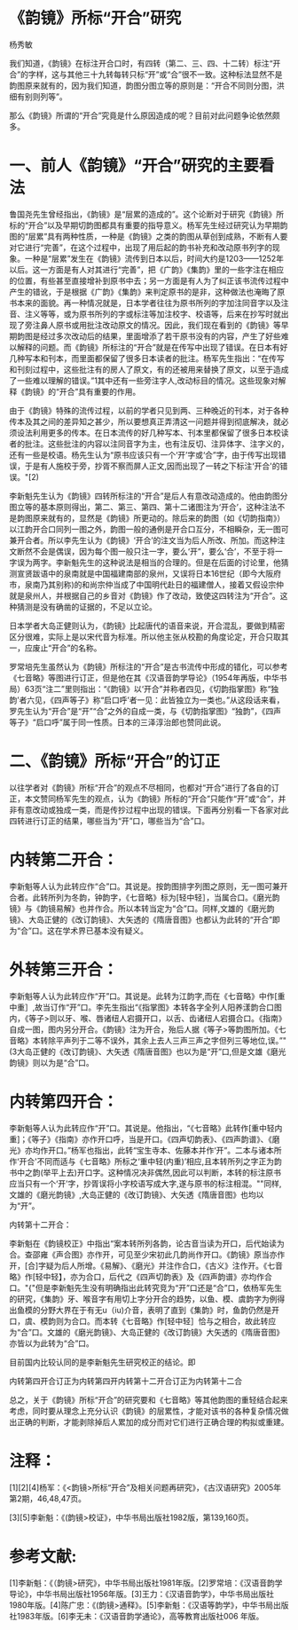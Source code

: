 # 《韵镜》所标“开合”研究  

杨秀敏  

我们知道，《韵镜》在标注开合口时，有四转（第二、三、四、十二转）标注“开合”的字样，这与其他三十九转每转只标“开”或“合”很不一致。这种标法显然不是韵图原来就有的，因为我们知道，韵图分图立等的原则是：“开合不同则分图，洪细有别则列等”。  

那么《韵镜》所谓的“开合”究竟是什么原因造成的呢？目前对此问题争论依然颇多。  

# 一、前人《韵镜》“开合”研究的主要看法  

鲁国尧先生曾经指出，《韵镜》是“层累的造成的”。这个论断对于研究《韵镜》所标的“开合”以及早期切韵图都具有重要的指导意义。杨军先生经过研究认为早期韵图的“层累”具有两种性质，一种是《韵镜》之类的韵图从草创到成熟，不断有人要对它进行“完善”，在这个过程中，出现了用后起的韵书补充和改动原书列字的现象。一种是“层累”发生在《韵镜》流传到日本以后，时间大约是1203——1252年以后。这一方面是有人对其进行“完善”，把《广韵》《集韵》里的一些字注在相应的位置，有些甚至直接增补到原书中去；另一方面是有人为了纠正该书流传过程中产生的错讹，于是根据《广韵》《集韵》来判定原书的是非，这种做法也淹晦了原书本来的面貌。再一种情况就是，日本学者往往为原书所列的字加注同音字以及注音、注义等等，或为原书所列的字或标注等加注校字、校语等，后来在抄写时就出现了旁注鼻人原书或用批注改动原文的情况。因此，我们现在看到的《韵镜》等早期韵图是经过多次改动后的结果，里面增添了若干原书没有的内容，产生了好些难以解释的问题。而《韵镜》所标注的“开合”就是在传写中出现了错误。在日本有好几种写本和刊本，而里面都保留了很多日本读者的批注。杨军先生指出：“在传写和刊刻过程中，这些批注有的房人了原文，有的还被用来替换了原文，以至于造成了一些难以理解的错误。”1其中还有一些旁注字人,改动标目的情况。这些现象对解释《韵镜》的“开合”具有重要的作用。  

由于《韵镜》特殊的流传过程，以前的学者只见到两、三种晚近的刊本，对于各种传本及其之间的差异知之甚少，所以要想真正弄清这一问题并得到彻底解决，就必须设法利用更多的传本。在日本流传的好几种写本、刊本里都保留了很多日本校读者的批注。这些批注的内容以注同音字为主，也有注反切、注异体字、注字义的，还有一些是校语。杨先生认为“原书应该只有一个‘开’字或‘合”字，由于传写出现错误，于是有人施校于旁，抄胥不察而屏人正文,因而出现了一转之下标注‘开合'的错误。"[2)  

李新魁先生认为《韵镜》四转所标注的“开合”是后人有意改动造成的。他由韵图分图立等的基本原则得出，第二、第三、第四、第十二诸图注为‘开合’，这种注法不是韵图原来就有的，显然是《韵镜》所更动的。除后来的韵图（如《切韵指南》）以江韵开合口同列一图之外，韵图一般的通例是开合口互分，不相瞬杂，无一图可兼开合者。所以李先生认为《韵镜》‘开合’的注文当为后人所改、所加。而这种注文断然不会是偶误，因为每个图一般只注一字，要么‘开”，要么‘合’，不至于将一字误为两字。李新魁先生的这种说法是相当的合理的。但是在后面的讨论里，他猜测宣贤跋语中的泉南就是中国福建南部的泉州，又误将日本16世纪（即今大阪府市，泉南乃其别称)的和尚宗仲当成了中国明代赴日的福建僧人，接着又假设宗仲就是泉州人，并根据自己的乡音对《韵镜》作了改动，致使这四转注为“开合”。这种猜测是没有确凿的证据的，不足以立论。  

日本学者大岛正健则认为，《韵镜》比起唐代的语音来说，开合混乱，要做到精密区分很难，实际上是以宋代音为标准。所以他主张从校勘的角度论定，开合只取其一，应废止“开合”的名称。  

罗常培先生虽然认为《韵镜》所标注的“开合”是古书流传中形成的错化，可以参考《七音略》等图进行订正，但是他在其《汉语音韵学导论》（1954年再版，中华书局）63页“注二”里则指出：“《韵镜》以‘开合”并称者四见，《切韵指掌图》称“独韵’者六见，《四声等子》称“启口呼’者一见：此皆独立为一类也。”从这段话来看，罗先生认为“开合”是“开”“合”之外的自成一类，与《切韵指掌图》“独韵”，《四声等子》“启口呼”属于同一性质。日本的三泽淳治郎也赞同此说。  

# 二、《韵镜》所标“开合”的订正  

以往学者对《韵镜》所标“开合”的观点不尽相同，也都对“开合”进行了各自的订正，本文赞同杨军先生的观点，认为《韵镜》所标的“开合”只能作“开”或“合”，并非有意改动或独成一类，而是传抄过程中出现的错误。下面再分别看一下各家对此四转进行订正的结果，哪些当为“开”口，哪些当为“合”口。  

# 内转第二开合：  

李新魁等人认为此转应作“合”口。其说是。按韵图排字列图之原则，无一图可兼开合者。此转所列为冬韵，钟韵字，《七音略》标为[轻中轻］，当属合口。《磨光韵镜》与《韵镜易解》也并作合。所以本转当定为“合”口。同样,文雄的《磨光韵镜》、大岛正健的《改订韵镜》、大矢透的《隋唐音图》也都认为此转的“开合”即为“合”口。这在学术界已基本没有疑义。  

# 外转第三开合：  

李新魁等人认为此转应作“开”口。其说是。此转为江韵字,而在《七音略》中作[重中重］,故当订作“开”口。李先生指出“《指掌图》本转各字全列人阳养漾韵合口图内，《等子>则以牙、喉、唇诸纽人宕摄开口，以舌、齿诸纽人宕摄合口。《指南》自成一图，图内另分开合。《韵镜》注为开合，殆后人据《等子>等韵图所加。《七音略》本转除平声列于二等不误外，其余上去人三声三声之字但列三等地位,误。”"(3大岛正健的《改订韵镜》、大矢透《隋唐音图》也以为是“开”口,但是文雄《磨光韵镜》则以为是“合”口。  

# 内转第四开合：  

李新魁等人认为此转应作“开”口。其说是。他指出，“《七音略》此转作[重中轻内重]；《等子》《指南》亦作开口呼，当是开口。《四声切韵表》、《四声韵谱》、《磨光》亦均作开口。”杨军也指出，此转“宝生寺本、佐藤本并作‘开”。二本与诸本所作‘开合'不同而适与《七音略》所标之‘重中轻(内重)’相应,且本转所列之字正为韵书中之韵(举平上去)开口字。这种情况决非偶然,因此可以判断，本转的标注原书应当只有一个‘开'字，抄胥误将小字校语写成大字,遂与原书的标注相混。""同样,文雄的《磨光韵镜》,大岛正健的《改订韵镜》、大矢透《隋唐音图》也均以为“开”。  

内转第十二开合：  

李新魁在《韵镜校正》中指出“案本转所列各韵，论古音当读为开口，后代始读为合。查邵雍《声合图》亦作开，可见至少宋初此几韵尚作开口。《韵镜》原当亦作开，[合]字疑为后人所增。《易解》、《磨光》并注作合口，《古义》注作开。《七音略》作[轻中轻】，亦为合口，后代之《四声切韵表》及《四声韵谱》亦均作合口。"{"但是李新魁先生没有明确指出此转究竞为“开”口还是“合”口，依杨军先生的研究，《集韵》牙、喉音字有用切上字分开合的趋势，以鱼、模、虞韵字为例得出鱼模的分野大界在于有无u（iu)介音，表明了直到《集韵》时，鱼韵仍然是开口，虞、模韵则为合口。而本转《七音略》作[轻中轻］恰与之相合，故此转应为“合”口。文雄的《磨光韵镜》、大岛正健的《改订韵镜》大矢透的《隋唐音图》亦皆以为此转为“合”口。  

目前国内比较认同的是李新魁先生研究校正的结论。即  

内转第四开合订正为内转第四开内转第十二开合订正为内转第十二合  

总之，关于《韵镜》所标“开合”的研究要和《七音略》等其他韵图的重轻结合起来考虑，同时要从理念上充分认识《韵镜》的层累性，才能对该书的各种复杂情况做出正确的判断，才能剥除掉后人累加的成分而对它们进行正确合理的构拟或重建。  

# 注释：  

[1][2][4]杨军：《<韵镜>所标“开合”及相关问题再研究》，《古汉语研究》2005年第2期，46,48,47页。  

[3][5]李新魁：《(韵镜>校证》，中华书局出版社1982版，第139,160页。  

# 参考文献:  

[1]李新魁：《（韵镜>研究》，中华书局出版社1981年版。[2]罗常培：《汉语音韵学导论》，中华书局出版社1956年版。[3]王力：《汉语音韵学》，中华书局出版社1980年版。[4]陈广忠：《(韵镜>通释》。[5]李新魁：《汉语等韵学》，中华书局出版社1983年版。[6]李无未：《汉语音韵学通论》，高等教育出版社006 年版。  
